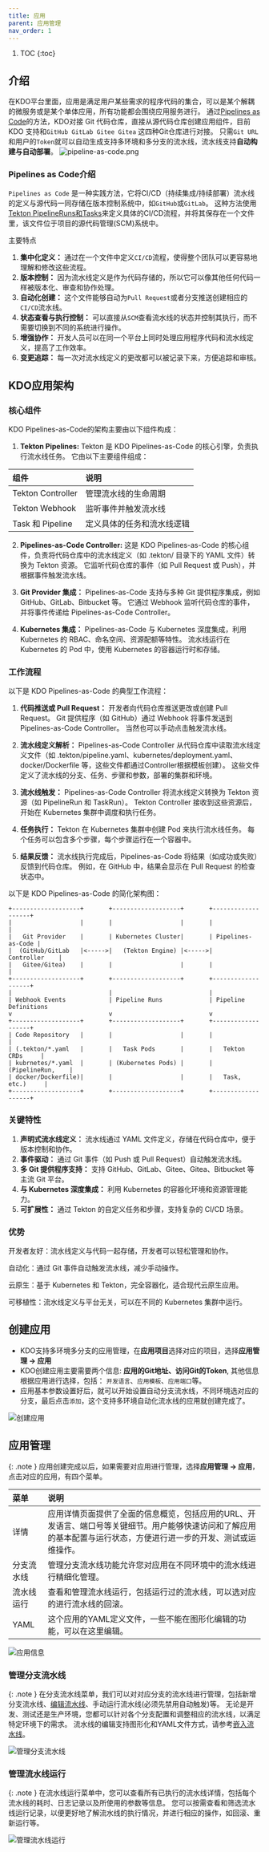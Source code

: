 ```yaml
---
title: 应用
parent: 应用管理
nav_order: 1
---
```


1. TOC
{:toc}

   
## 介绍 
在KDO平台里面，应用是满足用户某些需求的程序代码的集合，可以是某个解耦的微服务或是某个单体应用，所有功能都会围绕应用服务进行。
通过[Pipelines as Code](#pipelines-as-code介绍)的方法，KDO对接 Git 代码仓库，直接从源代码仓库创建应用组件，目前 KDO 支持和`GitHub GitLab Gitee Gitea` 这四种Git仓库进行对接。
只需`Git URL`和用户的`Token`就可以自动生成支持多环境和多分支的流水线，流水线支持**自动构建与自动部署**。
![pipeline-as-code.png](imgs/pipeline-as-code.png)


### Pipelines as Code介绍
`Pipelines as Code` 是一种实践方法，它将CI/CD（持续集成/持续部署）流水线的定义与源代码一同存储在版本控制系统中，如`GitHub`或`GitLab`。
这种方法使用[Tekton PipelineRuns和Tasks](../pipelines#tekton的资源对象)来定义具体的CI/CD流程，并将其保存在一个文件里，该文件位于项目的源代码管理(SCM)系统中。

主要特点
1. **集中化定义：** 通过在一个文件中定义`CI/CD`流程，使得整个团队可以更容易地理解和修改这些流程。
2. **版本控制：** 因为流水线定义是作为代码存储的，所以它可以像其他任何代码一样被版本化、审查和协作处理。
3. **自动化创建：** 这个文件能够自动为`Pull Request`或者分支推送创建相应的`CI/CD`流水线。
4. **状态查看与执行控制：** 可以直接从`SCM`查看流水线的状态并控制其执行，而不需要切换到不同的系统进行操作。
5. **增强协作：**  开发人员可以在同一个平台上同时处理应用程序代码和流水线定义，提高了工作效率。
6. **变更追踪：** 每一次对流水线定义的更改都可以被记录下来，方便追踪和审核。


## KDO应用架构

### 核心组件
KDO Pipelines-as-Code的架构主要由以下组件构成：

1. **Tekton Pipelines:** Tekton 是 KDO Pipelines-as-Code 的核心引擎，负责执行流水线任务。 它由以下主要组件组成：

| 组件                | 说明            |
|:------------------|:--------------|
| Tekton Controller | 管理流水线的生命周期    |
| Tekton Webhook    | 监听事件并触发流水线    |
| Task 和 Pipeline   | 定义具体的任务和流水线逻辑 |

2. **Pipelines-as-Code Controller:** 这是 KDO Pipelines-as-Code 的核心组件，负责将代码仓库中的流水线定义（如 .tekton/ 目录下的 YAML 文件）转换为 Tekton 资源。
它监听代码仓库的事件（如 Pull Request 或 Push），并根据事件触发流水线。
   
3. **Git Provider 集成：** Pipelines-as-Code 支持与多种 Git 提供程序集成，例如 GitHub、GitLab、Bitbucket 等。
它通过 Webhook 监听代码仓库的事件，并将事件传递给 Pipelines-as-Code Controller。

4. **Kubernetes 集成：** Pipelines-as-Code 与 Kubernetes 深度集成，利用 Kubernetes 的 RBAC、命名空间、资源配额等特性。 
流水线运行在 Kubernetes 的 Pod 中，使用 Kubernetes 的容器运行时和存储。

### 工作流程
以下是 KDO Pipelines-as-Code 的典型工作流程：

1. **代码推送或 Pull Request：**
开发者向代码仓库推送更改或创建 Pull Request。 Git 提供程序（如 GitHub）通过 Webhook 将事件发送到 Pipelines-as-Code Controller。
当然也可以手动点击触发流水线。

2. **流水线定义解析：**
Pipelines-as-Code Controller 从代码仓库中读取流水线定义文件（如 .tekton/pipeline.yaml、kubernetes/deployment.yaml、docker/Dockerfile 等，这些文件都通过Controller根据模板创建）。
这些文件定义了流水线的分支、任务、步骤和参数，部署的集群和环境。

3. **流水线触发：**
Pipelines-as-Code  Controller 将流水线定义转换为 Tekton 资源（如 PipelineRun 和 TaskRun）。
Tekton Controller 接收到这些资源后，开始在 Kubernetes 集群中调度和执行任务。

4. **任务执行：**
Tekton 在 Kubernetes 集群中创建 Pod 来执行流水线任务。 每个任务可以包含多个步骤，每个步骤运行在一个容器中。

5. **结果反馈：**
流水线执行完成后，Pipelines-as-Code 将结果（如成功或失败）反馈到代码仓库。
例如，在 GitHub 中，结果会显示在 Pull Request 的检查状态中。

以下是 KDO Pipelines-as-Code 的简化架构图：
```
+-------------------+       +-------------------+       +-------------------+
|                   |       |                   |       |                   |
|   Git Provider    |       | Kubernetes Cluster|       | Pipelines-as-Code |
|  (GitHub/GitLab   |<----->|   (Tekton Engine) |<----->|     Controller    |
|   Gitee/Gitea)    |       |                   |       |                   |
+-------------------+       +-------------------+       +-------------------+
|                           |                           |
| Webhook Events            | Pipeline Runs             | Pipeline Definitions
v                           v                           v
+-------------------+       +-------------------+       +-------------------+
| Code Repository   |       |                   |       |                   |
| (.tekton/*.yaml   |       |   Task Pods       |       |   Tekton CRDs     |
| kubrnetes/*.yaml  |       | (Kubernetes Pods) |       |  (PipelineRun,    |
| docker/Dockerfile)|       |                   |       |   Task, etc.)     | 
+-------------------+       +-------------------+       +-------------------+
```

### 关键特性
1. **声明式流水线定义：** 流水线通过 YAML 文件定义，存储在代码仓库中，便于版本控制和协作。
2. **事件驱动：** 通过 Git 事件（如 Push 或 Pull Request）自动触发流水线。
3. **多 Git 提供程序支持：** 支持 GitHub、GitLab、Gitee、Gitea、Bitbucket 等主流 Git 平台。
4. **与 Kubernetes 深度集成：** 利用 Kubernetes 的容器化环境和资源管理能力。
5. **可扩展性：** 通过 Tekton 的自定义任务和步骤，支持复杂的 CI/CD 场景。



### 优势
开发者友好：流水线定义与代码一起存储，开发者可以轻松管理和协作。

自动化：通过 Git 事件自动触发流水线，减少手动操作。

云原生：基于 Kubernetes 和 Tekton，完全容器化，适合现代云原生应用。

可移植性：流水线定义与平台无关，可以在不同的 Kubernetes 集群中运行。



## 创建应用

- KDO支持多环境多分支的应用管理，在**应用项目**选择对应的项目，选择**应用管理 -> 应用**
- KDO创建应用主要需要两个信息: **应用的Git地址、访问Git的Token**, 其他信息根据应用进行选择，包括： `开发语言`、`应用模板`、`应用端口`等。
- 应用基本参数设置好后，就可以开始设置自动分支流水线，不同环境选对应的分支，最后点击`添加`，这个支持多环境自动化流水线的应用就创建完成了。

![创建应用](imgs/createApplication.gif)

## 应用管理

{: .note }
应用创建完成以后，如果需要对应用进行管理，选择**应用管理 -> 应用**，点击对应的应用，有四个菜单。


| 菜单    | 说明                                                                                  |
|:------|:------------------------------------------------------------------------------------|
| 详情    | 应用详情页面提供了全面的信息概览，包括应用的URL、开发语言、端口号等关键细节。用户能够快速访问和了解应用的基本配置与运行状态，方便进行进一步的开发、测试或运维操作。 |
| 分支流水线 | 管理分支流水线功能允许您对应用在不同环境中的流水线进行精细化管理。                                                   |
| 流水线运行 | 查看和管理流水线运行，包括运行过的流水线，可以选对应的进行流水线的回滚。                                                |
| YAML  | 这个应用的YAML定义文件，一些不能在图形化编辑的功能，可以在这里编辑。                                                |


![应用信息](imgs/repositoryInfo.png)

### 管理分支流水线

{: .note }
在分支流水线菜单，我们可以对对应分支的流水线进行管理，包括新增分支流水线、[编辑流水线](../pipelines#编辑嵌入流水线)、手动运行流水线(必须先禁用自动触发)等。
无论是开发、测试还是生产环境，您都可以针对各个分支配置和调整相应的流水线，以满足特定环境下的需求。 
流水线的编辑支持图形化和YAML文件方式，请参考[嵌入流水线](../pipelines#嵌入流水线)。

![管理分支流水线](imgs/manageBranch.gif)

### 管理流水线运行

{: .note }
在流水线运行菜单中，您可以查看所有已执行的流水线详情，包括每个流水线的耗时、日志记录以及所使用的参数等信息。
您可以按需查看和筛选流水线运行记录，以便更好地了解流水线的执行情况，并进行相应的操作，如回滚、重新运行等。

![管理流水线运行](imgs/pipelinerun.gif)  